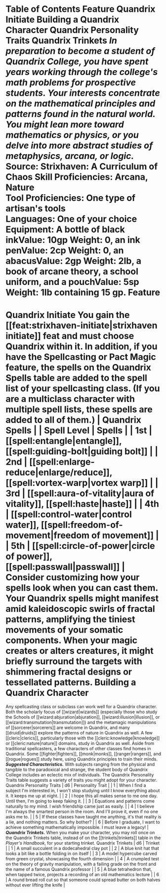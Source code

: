 Table of Contents
Feature
Quandrix Initiate
Building a Quandrix Character
Quandrix Personality Traits
Quandrix Trinkets
***In preparation to become a student of Quandrix College, you have spent years working through the college's math problems for prospective students. Your interests concentrate on the mathematical principles and patterns found in the natural world. You might lean more toward mathematics or physics, or you delve into more abstract studies of metaphysics, arcana, or logic.***
Source: Strixhaven: A Curriculum of Chaos
**Skill Proficiencies:** Arcana, Nature  
**Tool Proficiencies:** One type of artisan's tools  
**Languages:** One of your choice  
**Equipment:** A bottle of black inkValue: 10gp Weight: 0, an ink penValue: 2cp Weight: 0, an abacusValue: 2gp Weight: 2lb, a book of arcane theory, a school uniform, and a pouchValue: 5sp Weight: 1lb containing 15 gp.
Feature
=======
Quandrix Initiate
You gain the [[feat:strixhaven-initiate|strixhaven initiate]] feat and must choose Quandrix within it.
In addition, if you have the Spellcasting or Pact Magic feature, the spells on the Quandrix Spells table are added to the spell list of your spellcasting class. (If you are a multiclass character with multiple spell lists, these spells are added to all of them.)
| Quandrix Spells |
| Spell Level | Spells |
| 1st | [[spell:entangle|entangle]], [[spell:guiding-bolt|guiding bolt]] |
| 2nd | [[spell:enlarge-reduce|enlarge/reduce]], [[spell:vortex-warp|vortex warp]] |
| 3rd | [[spell:aura-of-vitality|aura of vitality]], [[spell:haste|haste]] |
| 4th | [[spell:control-water|control water]], [[spell:freedom-of-movement|freedom of movement]] |
| 5th | [[spell:circle-of-power|circle of power]], [[spell:passwall|passwall]] |
Consider customizing how your spells look when you can cast them. Your Quandrix spells might manifest amid kaleidoscopic swirls of fractal patterns, amplifying the tiniest movements of your somatic components. When your magic creates or alters creatures, it might briefly surround the targets with shimmering fractal designs or tessellated patterns.
Building a Quandrix Character
=============================
Any spellcasting class or subclass can work well for a Quandrix character. Both the scholarly focus of [[wizard|wizards]] (especially those who study the Schools of [[wizard:abjuration|abjuration]], [[wizard:illusion|illusion]], or [[wizard:transmutation|transmutation]]) and the metamagic manipulations of [[sorcerer|sorcerers]] are welcome in Quandrix, and many [[druid|druids]] explore the patterns of nature in Quandrix as well. A few [[cleric|clerics]], particularly those with the [[cleric:knowledge|knowledge]] or [[cleric:nature|nature]] domains, study in Quandrix as well.
Aside from traditional spellcasters, a few characters of other classes find homes in Quandrix. Some [[fighter|fighters]], [[monk|monks]], [[ranger|rangers]], and [[rogue|rogues]] study here, using Quandrix principles to train their minds.
***Suggested Characteristics.*** With subjects ranging from the physical and tangible to the paradoxical and strange, the student body of Quandrix College includes an eclectic mix of individuals. The Quandrix Personality Traits table suggests a variety of traits you might adopt for your character.
Quandrix Personality Traits
| d6 | Personality Trait |
| 1 | When I find a subject I'm interested in, I won't stop studying until I know everything about it. It keeps me up at night. |
| 2 | I hope this all makes sense to me one day. Until then, I'm going to keep faking it. |
| 3 | Equations and patterns come naturally to my mind. I wish friendship came just as easily. |
| 4 | I believe I'm always the smartest person in the room. And I'll prove it, even if no one asks me to. |
| 5 | If these classes have taught me anything, it's that reality is a lie, and nothing matters. So why bother? |
| 6 | Before I graduate, I want to achieve something mathematically impossible. I must leave a legacy! |
***Quandrix Trinkets.*** When you make your character, you may roll once on the Quandrix Trinkets table, instead of on the [[trinkets|trinkets]] table in the *Player's Handbook*, for your starting trinket.
Quandrix Trinkets
| d6 | Trinket |
| 1 | A small succulent in a dodecahedral clay pot |
| 2 | A blue knit hat that looks a bit like a bottle folding in on itself |
| 3 | A model hypercube carved from green crystal, showcasing the fourth dimension |
| 4 | A crumpled test on the theory of gravity manipulation, with a failing grade on the front and the name of a famous Quandrix professor |
| 5 | A blue tetrahedron that, when tapped twice, projects a recording of an old mathematics lecture |
| 6 | A round bread roll cut so that someone could spread butter on both halves without ever lifting the knife |